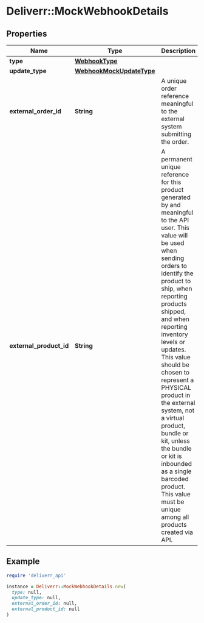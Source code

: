# Deliverr::MockWebhookDetails

## Properties

| Name | Type | Description | Notes |
| ---- | ---- | ----------- | ----- |
| **type** | [**WebhookType**](WebhookType.md) |  |  |
| **update_type** | [**WebhookMockUpdateType**](WebhookMockUpdateType.md) |  |  |
| **external_order_id** | **String** | A unique order reference meaningful to the external system submitting the order. | [optional] |
| **external_product_id** | **String** | A permanent unique reference for this product generated by and meaningful to the API user. This value will be used when sending orders to identify the product to ship, when reporting products shipped, and when reporting inventory levels or updates. This value should be chosen to represent a PHYSICAL product in the external system, not a virtual product, bundle or kit, unless the bundle or kit is inbounded as a single barcoded product. This value must be unique among all products created via API. | [optional] |

## Example

```ruby
require 'deliverr_api'

instance = Deliverr::MockWebhookDetails.new(
  type: null,
  update_type: null,
  external_order_id: null,
  external_product_id: null
)
```

